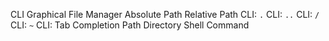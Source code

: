 CLI
Graphical File Manager
Absolute Path
Relative Path
CLI: `.`
CLI: `..`
CLI: `/`
CLI: `~`
CLI: Tab Completion
Path
Directory
Shell
Command

